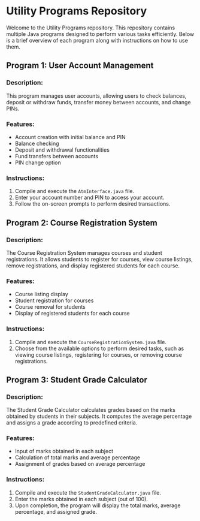# Utility Programs Repository

Welcome to the Utility Programs repository. This repository contains multiple Java programs designed to perform various tasks efficiently. Below is a brief overview of each program along with instructions on how to use them.

## Program 1: User Account Management

### Description:
This program manages user accounts, allowing users to check balances, deposit or withdraw funds, transfer money between accounts, and change PINs.

### Features:
- Account creation with initial balance and PIN
- Balance checking
- Deposit and withdrawal functionalities
- Fund transfers between accounts
- PIN change option

### Instructions:
1. Compile and execute the `AtmInterface.java` file.
2. Enter your account number and PIN to access your account.
3. Follow the on-screen prompts to perform desired transactions.

## Program 2: Course Registration System

### Description:
The Course Registration System manages courses and student registrations. It allows students to register for courses, view course listings, remove registrations, and display registered students for each course.

### Features:
- Course listing display
- Student registration for courses
- Course removal for students
- Display of registered students for each course

### Instructions:
1. Compile and execute the `CourseRegistrationSystem.java` file.
2. Choose from the available options to perform desired tasks, such as viewing course listings, registering for courses, or removing course registrations.

## Program 3: Student Grade Calculator

### Description:
The Student Grade Calculator calculates grades based on the marks obtained by students in their subjects. It computes the average percentage and assigns a grade according to predefined criteria.

### Features:
- Input of marks obtained in each subject
- Calculation of total marks and average percentage
- Assignment of grades based on average percentage

### Instructions:
1. Compile and execute the `StudentGradeCalculator.java` file.
2. Enter the marks obtained in each subject (out of 100).
3. Upon completion, the program will display the total marks, average percentage, and assigned grade.

